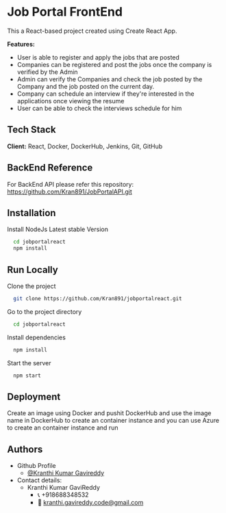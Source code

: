 
# Job Portal FrontEnd

This a React-based project created using Create React App.

**Features:**
   - User is able to register and apply the jobs that are posted
   - Companies can be registered and post the jobs once the company is verified by the Admin
   - Admin can verify the Companies and check the job posted by the Company and the job posted on the current day.
   - Company can schedule an interview if they're interested in the applications once viewing the resume
   - User can be able to check the interviews
schedule for him

## Tech Stack

**Client:** React, Docker, DockerHub, Jenkins, Git, GitHub


## BackEnd Reference

For BackEnd API please refer this repository:
https://github.com/Kran891/JobPortalAPI.git

## Installation

Install NodeJs Latest stable Version

```bash
  cd jobportalreact
  npm install
```
    
## Run Locally

Clone the project

```bash
  git clone https://github.com/Kran891/jobportalreact.git
```

Go to the project directory

```bash
  cd jobportalreact
```

Install dependencies

```bash
  npm install
```

Start the server

```bash
  npm start
```


## Deployment

Create an image using Docker and pushit DockerHub and use the image name in DockerHub to create an container instance and you can use Azure to create an container instance and run



## Authors

- Github Profile
     - [@Kranthi Kumar Gavireddy](https://www.github.com/kran891)
-  Contact details:
    - Kranthi Kumar GaviReddy
      - 📞 +918688348532
      - 📧 kranthi.gavireddy.code@gmail.com

